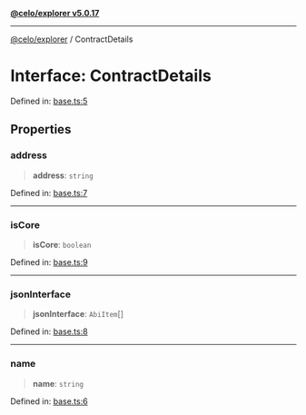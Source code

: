 [**@celo/explorer v5.0.17**](../README.md)

***

[@celo/explorer](../README.md) / ContractDetails

# Interface: ContractDetails

Defined in: [base.ts:5](https://github.com/celo-org/developer-tooling/blob/master/packages/sdk/explorer/src/base.ts#L5)

## Properties

### address

> **address**: `string`

Defined in: [base.ts:7](https://github.com/celo-org/developer-tooling/blob/master/packages/sdk/explorer/src/base.ts#L7)

***

### isCore

> **isCore**: `boolean`

Defined in: [base.ts:9](https://github.com/celo-org/developer-tooling/blob/master/packages/sdk/explorer/src/base.ts#L9)

***

### jsonInterface

> **jsonInterface**: `AbiItem`[]

Defined in: [base.ts:8](https://github.com/celo-org/developer-tooling/blob/master/packages/sdk/explorer/src/base.ts#L8)

***

### name

> **name**: `string`

Defined in: [base.ts:6](https://github.com/celo-org/developer-tooling/blob/master/packages/sdk/explorer/src/base.ts#L6)
